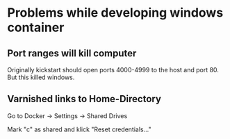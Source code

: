 # Problems while developing windows container

## Port ranges will kill computer

Originally kickstart should open ports 4000-4999 to the host and port 80. But this killed windows.

## Varnished links to Home-Directory

Go to Docker -> Settings ->  Shared Drives

Mark "c" as shared and klick "Reset credentials..."

